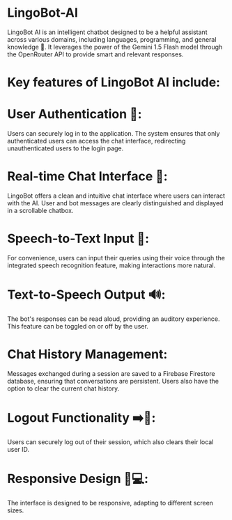 # LingoBot-AI
LingoBot AI is an intelligent chatbot designed to be a helpful assistant across various domains, including languages, programming, and general knowledge 🧠. It leverages the power of the Gemini 1.5 Flash model through the OpenRouter API to provide smart and relevant responses.



# Key features of LingoBot AI include:

# User Authentication 🔐: 
Users can securely log in to the application. The system ensures that only authenticated users can access the chat interface, redirecting unauthenticated users to the login page.

# Real-time Chat Interface 💬: 
LingoBot offers a clean and intuitive chat interface where users can interact with the AI. User and bot messages are clearly distinguished and displayed in a scrollable chatbox.

# Speech-to-Text Input 🎤:
For convenience, users can input their queries using their voice through the integrated speech recognition feature, making interactions more natural.

# Text-to-Speech Output 🔊: 
The bot's responses can be read aloud, providing an auditory experience. This feature can be toggled on or off by the user.

# Chat History Management:
Messages exchanged during a session are saved to a Firebase Firestore database, ensuring that conversations are persistent. Users also have the option to clear the current chat history.

# Logout Functionality ➡️🚪:
Users can securely log out of their session, which also clears their local user ID.

# Responsive Design 📱💻:
The interface is designed to be responsive, adapting to different screen sizes.
